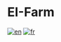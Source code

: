 # EI-Farm

[![en](https://img.shields.io/badge/lang-en-red.svg)](https://github.com/dan-lara/EI-Farm/blob/master/README.md)
[![fr](https://img.shields.io/badge/lang-pt--br-green.svg)](https://github.com/dan-lara/EI-Farm/blob/master/README.fr.md)